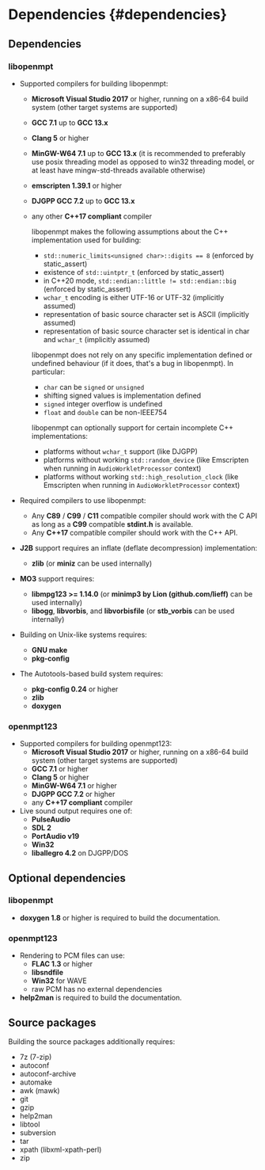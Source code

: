 
Dependencies {#dependencies}
============


Dependencies
------------

### libopenmpt

 *  Supported compilers for building libopenmpt:
     *  **Microsoft Visual Studio 2017** or higher, running on a x86-64 build
        system (other target systems are supported)
     *  **GCC 7.1** up to **GCC 13.x**
     *  **Clang 5** or higher
     *  **MinGW-W64 7.1** up to **GCC 13.x** (it is recommended to preferably
        use posix threading model as opposed to win32 threading model, or at
        least have mingw-std-threads available otherwise)
     *  **emscripten 1.39.1** or higher
     *  **DJGPP GCC 7.2** up to **GCC 13.x**
     *  any other **C++17 compliant** compiler
        
        libopenmpt makes the following assumptions about the C++ implementation
        used for building:
         *  `std::numeric_limits<unsigned char>::digits == 8` (enforced by
            static_assert)
         *  existence of `std::uintptr_t` (enforced by static_assert)
         *  in C++20 mode, `std::endian::little != std::endian::big` (enforced
            by static_assert)
         *  `wchar_t` encoding is either UTF-16 or UTF-32 (implicitly assumed)
         *  representation of basic source character set is ASCII (implicitly
            assumed)
         *  representation of basic source character set is identical in char
            and `wchar_t` (implicitly assumed)
        
        libopenmpt does not rely on any specific implementation defined or
        undefined behaviour (if it does, that's a bug in libopenmpt). In
        particular:
         *  `char` can be `signed` or `unsigned`
         *  shifting signed values is implementation defined
         *  `signed` integer overflow is undefined
         *  `float` and `double` can be non-IEEE754
        
        libopenmpt can optionally support for certain incomplete C++
        implementations:
         *  platforms without `wchar_t` support (like DJGPP)
         *  platforms without working `std::random_device` (like Emscripten when
            running in `AudioWorkletProcessor` context)
         *  platforms without working `std::high_resolution_clock` (like
            Emscripten when running in `AudioWorkletProcessor` context)

 *  Required compilers to use libopenmpt:
     *  Any **C89** / **C99** / **C11** compatible compiler should work with
        the C API as long as a **C99** compatible **stdint.h** is available.
     *  Any **C++17** compatible compiler should work with the C++ API.
 *  **J2B** support requires an inflate (deflate decompression) implementation:
     *  **zlib** (or **miniz** can be used internally)
 *  **MO3** support requires:
     *  **libmpg123 >= 1.14.0** (or **minimp3 by Lion (github.com/lieff)** can
        be used internally)
     *  **libogg**, **libvorbis**, and **libvorbisfile** (or **stb_vorbis** can
        be used internally)
 *  Building on Unix-like systems requires:
     *  **GNU make**
     *  **pkg-config**
 *  The Autotools-based build system requires:
     *  **pkg-config 0.24** or higher
     *  **zlib**
     *  **doxygen**

### openmpt123

 *  Supported compilers for building openmpt123:
     *  **Microsoft Visual Studio 2017** or higher, running on a x86-64 build
        system (other target systems are supported)
     *  **GCC 7.1** or higher
     *  **Clang 5** or higher
     *  **MinGW-W64 7.1** or higher
     *  **DJGPP GCC 7.2** or higher
     *  any **C++17 compliant** compiler
 *  Live sound output requires one of:
     *  **PulseAudio**
     *  **SDL 2**
     *  **PortAudio v19**
     *  **Win32**
     *  **liballegro 4.2** on DJGPP/DOS


Optional dependencies
---------------------

### libopenmpt

 *  **doxygen 1.8** or higher is required to build the documentation.

### openmpt123

 *  Rendering to PCM files can use:
     *  **FLAC 1.3** or higher
     *  **libsndfile**
     *  **Win32** for WAVE
     *  raw PCM has no external dependencies
 *  **help2man** is required to build the documentation.


Source packages
---------------
 
Building the source packages additionally requires:
 *  7z (7-zip)
 *  autoconf
 *  autoconf-archive
 *  automake
 *  awk (mawk)
 *  git
 *  gzip
 *  help2man
 *  libtool
 *  subversion
 *  tar
 *  xpath (libxml-xpath-perl)
 *  zip
